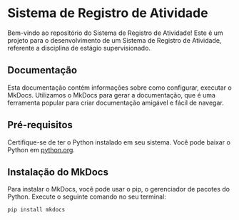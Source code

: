 # Sistema de Registro de Atividade 
Bem-vindo ao repositório do Sistema de Registro de Atividade! Este é um projeto  para o desenvolvimento de um Sistema de Registro de Atividade, referente a disciplina de estágio supervisionado. 


## Documentação

Esta documentação contém informações sobre como configurar, executar o MkDocs. Utilizamos o MkDocs para gerar a documentação, que é uma ferramenta popular para criar documentação amigável e fácil de navegar.

## Pré-requisitos

Certifique-se de ter o Python instalado em seu sistema. Você pode baixar o Python em [python.org](https://www.python.org/).

## Instalação do MkDocs

Para instalar o MkDocs, você pode usar o pip, o gerenciador de pacotes do Python. Execute o seguinte comando no seu terminal:

```bash
pip install mkdocs
